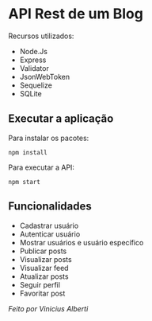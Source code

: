 # API Rest de um Blog

Recursos utilizados:

- Node.Js
- Express
- Validator
- JsonWebToken
- Sequelize
- SQLite


## Executar a aplicação

Para instalar os pacotes:

```
npm install
```

Para executar a API:

```
npm start
```

## Funcionalidades

- Cadastrar usuário
- Autenticar usuário
- Mostrar usuários e usuário específico
- Publicar posts
- Visualizar posts
- Visualizar feed
- Atualizar posts
- Seguir perfil
- Favoritar post


*Feito por Vinicius Alberti*


